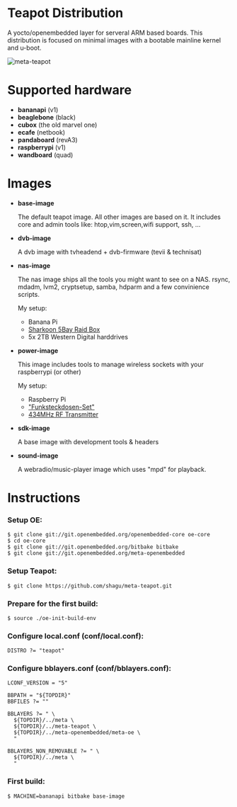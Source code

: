# Teapot Distribution

A yocto/openembedded layer for serveral ARM based boards.
This distribution is focused on minimal images 
with a bootable mainline kernel and u-boot.

![meta-teapot](http://mephis.he-hosting.de/teapot/teapot-white.png)

# Supported hardware
- **bananapi** (v1)
- **beaglebone** (black)
- **cubox** (the old marvel one)
- **ecafe** (netbook)
- **pandaboard** (revA3)
- **raspberrypi** (v1)
- **wandboard** (quad)

# Images
- **base-image**

	The default teapot image. All other images are based on it.
	It includes core and admin tools like:
	htop,vim,screen,wifi support, ssh, ...

- **dvb-image**

	A dvb image with tvheadend + dvb-firmware (tevii & technisat)

- **nas-image**

	The nas image ships all the tools you might want to see on a NAS.
	rsync, mdadm, lvm2, cryptsetup, samba, hdparm and a few convinience scripts.
	
	My setup: 
	- Banana Pi
	- [Sharkoon 5Bay Raid Box](https://de.sharkoon.com/product//11353#desc) 
	- 5x 2TB Western Digital harddrives


- **power-image**

	This image includes tools to manage wireless sockets with your raspberrypi (or other)

	My setup:
	- Raspberry Pi 
	- ["Funksteckdosen-Set"](http://www.pollin.de/shop/dt/MzMzOTQ0OTk-/Haustechnik/Funkschaltsysteme/Funksteckdosen_Set_mit_3_Steckdosen.html)
	- [434MHz RF Transmitter](http://www.amazon.de/gp/product/B007XEXICS)


- **sdk-image**

	A base image with development tools & headers

- **sound-image**

	A webradio/music-player image which uses "mpd" for playback.


# Instructions

### Setup OE:

	$ git clone git://git.openembedded.org/openembedded-core oe-core
	$ cd oe-core
	$ git clone git://git.openembedded.org/bitbake bitbake
	$ git clone git://git.openembedded.org/meta-openembedded


### Setup Teapot:

	$ git clone https://github.com/shagu/meta-teapot.git

### Prepare for the first build:

	$ source ./oe-init-build-env


### Configure local.conf (conf/local.conf):

	DISTRO ?= "teapot"

### Configure bblayers.conf (conf/bblayers.conf):

	LCONF_VERSION = "5"

	BBPATH = "${TOPDIR}"
	BBFILES ?= ""

	BBLAYERS ?= " \
	  ${TOPDIR}/../meta \
	  ${TOPDIR}/../meta-teapot \
	  ${TOPDIR}/../meta-openembedded/meta-oe \
	  "

	BBLAYERS_NON_REMOVABLE ?= " \
	  ${TOPDIR}/../meta \
	  "

### First build:

	$ MACHINE=bananapi bitbake base-image
